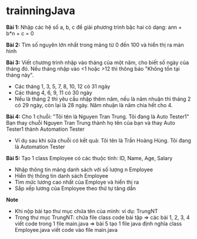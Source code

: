 # trainningJava

**Bài 1:**
Nhập các hệ số a, b, c để giải phương trình bậc hai có dạng: a*n*n + b*n + c = 0

**Bài 2:**
Tìm số nguyên lớn nhất trong mảng từ 0 đến 100 và hiển thị ra màn hình

**Bài 3:**
Viết chương trình nhập vào tháng của một năm, cho biết số ngày của tháng đó. Nếu tháng nhập vào <1 hoặc >12 thì thông báo "Không tồn tại tháng này".
- Các tháng 1, 3, 5, 7, 8, 10, 12 có 31 ngày
- Các tháng 4, 6, 9, 11 có 30 ngày
- Nếu là tháng 2 thì yêu cầu nhập thêm năm, nếu là năm nhuận thì tháng 2 có 29 ngày, còn lại là 28 ngày. Năm nhuận là năm chia hết cho 4.

**Bài 4:**
Cho 1 chuỗi: "Tôi tên là Nguyen Tran Trung. Tôi đang là Auto Tester1"
Bạn thay chuỗi Nguyen Tran Trung thành họ tên của bạn và thay Auto Tester1 thành Automation Tester

+ Ví dụ sau khi sửa chuỗi có kết quả:
Tôi tên là Trần Hoàng Hùng. Tôi đang là Automation Tester

**Bài 5:**
Tạo 1 class Employee có các thuộc tính: ID, Name, Age, Salary
* Nhập thông tin mảng danh sách với số lượng n Employee
* Hiển thị thông tin danh sách Employee
* Tìm mức lương cao nhất của Employe và hiển thị ra
* Sắp xếp lương của Employee theo thứ tự tăng dần

**Note**
* Khi nộp bài tạo thư mục chứa tên của mình: ví dụ: TrungNT
* Trong thư mục TrungNT: chứa file class code bài tập 
=> các bài 1, 2, 3, 4 viết code trong 1 file main.java
=> bài 5 tạo 1 file java định nghĩa class Employee.java viết code vào file main.java

